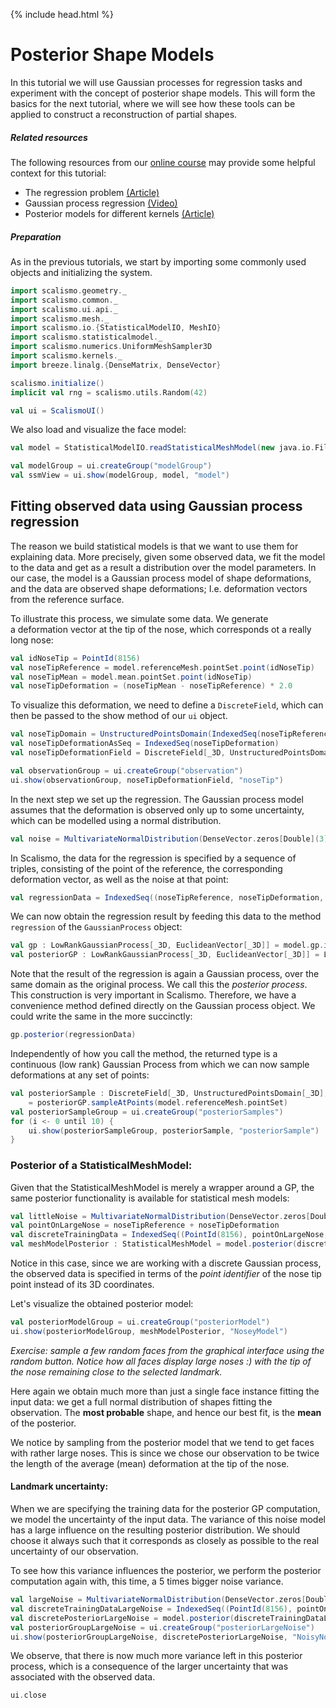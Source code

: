{% include head.html %}

# Posterior Shape Models

In this tutorial we will use Gaussian processes for regression tasks and experiment with the concept of posterior shape models.
This will form the basics for the next tutorial, where we will see how these tools can be applied to construct a 
reconstruction of partial shapes. 

##### Related resources

The following resources from our [online course](https://www.futurelearn.com/courses/statistical-shape-modelling) may provide
some helpful context for this tutorial:

- The regression problem [(Article)](https://www.futurelearn.com/courses/statistical-shape-modelling/3/steps/250360)
- Gaussian process regression [(Video)](https://www.futurelearn.com/courses/statistical-shape-modelling/3/steps/250361)
- Posterior models for different kernels [(Article)](https://www.futurelearn.com/courses/statistical-shape-modelling/3/steps/250362)  

##### Preparation

As in the previous tutorials, we start by importing some commonly used objects and initializing the system. 

```scala mdoc:silent
import scalismo.geometry._
import scalismo.common._
import scalismo.ui.api._
import scalismo.mesh._
import scalismo.io.{StatisticalModelIO, MeshIO}
import scalismo.statisticalmodel._
import scalismo.numerics.UniformMeshSampler3D
import scalismo.kernels._
import breeze.linalg.{DenseMatrix, DenseVector}

scalismo.initialize()
implicit val rng = scalismo.utils.Random(42)

val ui = ScalismoUI()
```


We also load and visualize the face model:
```scala mdoc:silent
val model = StatisticalModelIO.readStatisticalMeshModel(new java.io.File("datasets/bfm.h5")).get

val modelGroup = ui.createGroup("modelGroup")
val ssmView = ui.show(modelGroup, model, "model")
```


## Fitting observed data using Gaussian process regression

The reason we build statistical models is that we want to use them 
for explaining data. More precisely, given some observed data, we fit the model
to the data and get as a result a distribution over the model parameters. 
In our case, the model is a Gaussian process model of shape deformations, and the data are observed shape deformations; I.e. deformation vectors from the reference surface. 

To illustrate this process, we simulate some data. We generate  
a deformation vector at the tip of the nose, which corresponds ot a really long
nose:

```scala mdoc:silent
val idNoseTip = PointId(8156)
val noseTipReference = model.referenceMesh.pointSet.point(idNoseTip)
val noseTipMean = model.mean.pointSet.point(idNoseTip)
val noseTipDeformation = (noseTipMean - noseTipReference) * 2.0
```

To visualize this deformation, we need to define a ```DiscreteField```, which can then be passed to the show 
method of our ```ui``` object.
```scala mdoc:silent
val noseTipDomain = UnstructuredPointsDomain(IndexedSeq(noseTipReference))
val noseTipDeformationAsSeq = IndexedSeq(noseTipDeformation)
val noseTipDeformationField = DiscreteField[_3D, UnstructuredPointsDomain[_3D], EuclideanVector[_3D]](noseTipDomain, noseTipDeformationAsSeq)

val observationGroup = ui.createGroup("observation")
ui.show(observationGroup, noseTipDeformationField, "noseTip")
 ```

In the next step we set up the regression. The Gaussian process model assumes that the deformation 
is observed only up to some uncertainty, 
which can be modelled using a normal distribution.  
```scala mdoc:silent
val noise = MultivariateNormalDistribution(DenseVector.zeros[Double](3), DenseMatrix.eye[Double](3))
```
In Scalismo, the data for the regression is specified by a sequence of triples, consisting of the point of the reference, the
 corresponding deformation vector, as well as the noise at that point:
```scala mdoc:silent
val regressionData = IndexedSeq((noseTipReference, noseTipDeformation, noise))
```

We can now obtain the regression result by feeding this data to the method ```regression``` of the ```GaussianProcess``` object:

```scala mdoc:silent
val gp : LowRankGaussianProcess[_3D, EuclideanVector[_3D]] = model.gp.interpolate(NearestNeighborInterpolator())
val posteriorGP : LowRankGaussianProcess[_3D, EuclideanVector[_3D]] = LowRankGaussianProcess.regression(gp, regressionData)
```

Note that the result of the regression is again a Gaussian process, over the same domain as the original process. We call this the *posterior process*. 
This construction is very important in Scalismo. Therefore, we have a convenience method defined directly on the Gaussian process object. We could write the same in 
the more succinctly:

```scala mdoc:silent
gp.posterior(regressionData)
```

Independently of how you call the method, the returned type is a continuous (low rank) Gaussian Process from which we can now sample deformations at any set of points:

```scala mdoc:silent
val posteriorSample : DiscreteField[_3D, UnstructuredPointsDomain[_3D], EuclideanVector[_3D]] 
    = posteriorGP.sampleAtPoints(model.referenceMesh.pointSet)
val posteriorSampleGroup = ui.createGroup("posteriorSamples")
for (i <- 0 until 10) {
    ui.show(posteriorSampleGroup, posteriorSample, "posteriorSample")
}
```


### Posterior of a StatisticalMeshModel:

Given that the StatisticalMeshModel is merely a wrapper around a GP, the same posterior functionality is available for statistical mesh models:

```scala mdoc:silent
val littleNoise = MultivariateNormalDistribution(DenseVector.zeros[Double](3), DenseMatrix.eye[Double](3) * 0.01)
val pointOnLargeNose = noseTipReference + noseTipDeformation
val discreteTrainingData = IndexedSeq((PointId(8156), pointOnLargeNose, littleNoise))
val meshModelPosterior : StatisticalMeshModel = model.posterior(discreteTrainingData)
```

Notice in this case, since we are working with a discrete Gaussian process, the observed data is specified in terms of the *point identifier* of the nose tip point instead of its 3D coordinates. 

Let's visualize the obtained posterior model:

```scala mdoc:silent
val posteriorModelGroup = ui.createGroup("posteriorModel")
ui.show(posteriorModelGroup, meshModelPosterior, "NoseyModel")
```

*Exercise: sample a few random faces from the graphical interface using the random button. Notice how all faces display large noses :) with the tip of the nose remaining close to the selected landmark.*


Here again we obtain much more than just a single face instance fitting the input data: we get a full normal distribution of shapes fitting the observation. The **most probable** shape, and hence our best fit, is the **mean** of the posterior.

We notice by sampling from the posterior model that we tend to get faces with rather large noses. This is since we chose our observation to be twice the length of the 
average (mean) deformation at the tip of the nose.


#### Landmark uncertainty:

When we are specifying the training data for the posterior GP computation, 
we model the uncertainty of the input data. The variance of this 
noise model has a large influence on the resulting posterior distribution. 
We should choose it always such that it corresponds as closely as possible to 
the real uncertainty of our observation.
 
To see how this variance influences the posterior, we perform the posterior computation again with, 
this time, a 5 times bigger noise variance.


```scala mdoc:silent
val largeNoise = MultivariateNormalDistribution(DenseVector.zeros[Double](3), DenseMatrix.eye[Double](3) * 5.0)
val discreteTrainingDataLargeNoise = IndexedSeq((PointId(8156), pointOnLargeNose, largeNoise))
val discretePosteriorLargeNoise = model.posterior(discreteTrainingDataLargeNoise)
val posteriorGroupLargeNoise = ui.createGroup("posteriorLargeNoise")
ui.show(posteriorGroupLargeNoise, discretePosteriorLargeNoise, "NoisyNoseyModel")
```
We observe, that there is now much more variance left in this posterior process, 
which is a consequence of the larger uncertainty that was associated with the 
observed data. 


```scala mdoc:invisible
ui.close
```
